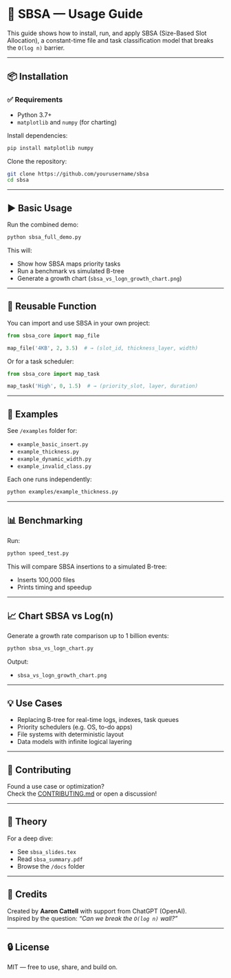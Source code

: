 # 📘 SBSA — Usage Guide

This guide shows how to install, run, and apply SBSA (Size-Based Slot Allocation), a constant-time file and task classification model that breaks the `O(log n)` barrier.

---

## 📦 Installation

### ✅ Requirements

- Python 3.7+
- `matplotlib` and `numpy` (for charting)

Install dependencies:
```bash
pip install matplotlib numpy
```

Clone the repository:
```bash
git clone https://github.com/yourusername/sbsa
cd sbsa
```

---

## ▶️ Basic Usage

Run the combined demo:
```bash
python sbsa_full_demo.py
```

This will:
- Show how SBSA maps priority tasks
- Run a benchmark vs simulated B-tree
- Generate a growth chart (`sbsa_vs_logn_growth_chart.png`)

---

## 🔁 Reusable Function

You can import and use SBSA in your own project:

```python
from sbsa_core import map_file

map_file('4KB', 2, 3.5)  # → (slot_id, thickness_layer, width)
```

Or for a task scheduler:

```python
from sbsa_core import map_task

map_task('High', 0, 1.5)  # → (priority_slot, layer, duration)
```

---

## 📂 Examples

See `/examples` folder for:
- `example_basic_insert.py`
- `example_thickness.py`
- `example_dynamic_width.py`
- `example_invalid_class.py`

Each one runs independently:
```bash
python examples/example_thickness.py
```

---

## 📊 Benchmarking

Run:
```bash
python speed_test.py
```

This will compare SBSA insertions to a simulated B-tree:
- Inserts 100,000 files
- Prints timing and speedup

---

## 📈 Chart SBSA vs Log(n)

Generate a growth rate comparison up to 1 billion events:
```bash
python sbsa_vs_logn_chart.py
```

Output:
- `sbsa_vs_logn_growth_chart.png`

---

## 💡 Use Cases

- Replacing B-tree for real-time logs, indexes, task queues
- Priority schedulers (e.g. OS, to-do apps)
- File systems with deterministic layout
- Data models with infinite logical layering

---

## 🤝 Contributing

Found a use case or optimization?  
Check the [CONTRIBUTING.md](CONTRIBUTING.md) or open a discussion!

---

## 🧠 Theory

For a deep dive:
- See `sbsa_slides.tex`
- Read `sbsa_summary.pdf`
- Browse the `/docs` folder

---

## 🔗 Credits

Created by **Aaron Cattell** with support from ChatGPT (OpenAI).  
Inspired by the question: *“Can we break the `O(log n)` wall?”*

---

## 🔒 License

MIT — free to use, share, and build on.
